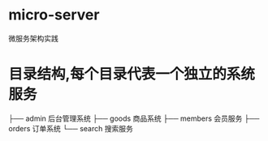 # micro-server
微服务架构实践

# 目录结构,每个目录代表一个独立的系统服务
├── admin  后台管理系统
├── goods  商品系统
├── members 会员服务
├── orders 订单系统
└── search 搜索服务
